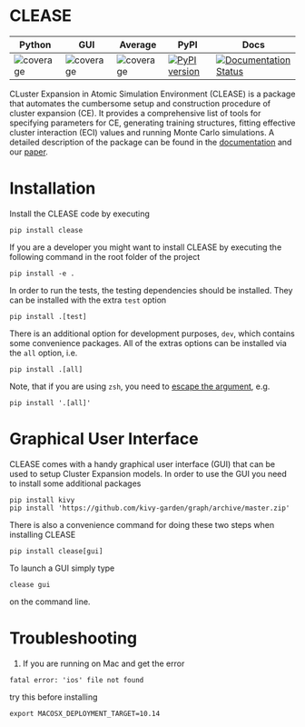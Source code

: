 # CLEASE
| Python | GUI | Average | PyPI | Docs |
| ------ | --- | ------- | ---- | ---- |
| ![coverage](https://gitlab.com/computationalmaterials/clease/badges/master/coverage.svg?job=pytest:default) | ![coverage](https://gitlab.com/computationalmaterials/clease/badges/master/coverage.svg?job=gui_test) | ![coverage](https://gitlab.com/computationalmaterials/clease/badges/master/coverage.svg) | [![PyPI version](https://badge.fury.io/py/clease.svg)](https://badge.fury.io/py/clease) | [![Documentation Status](https://readthedocs.org/projects/clease/badge/?version=latest)](https://clease.readthedocs.io/en/latest/?badge=latest) |

CLuster Expansion in Atomic Simulation Environment (CLEASE) is a package that automates the cumbersome setup and construction procedure of cluster expansion (CE). It provides a comprehensive list of tools for specifying parameters for CE, generating training structures, fitting effective cluster interaction (ECI) values and running Monte Carlo simulations. A detailed description of the package can be found in the [documentation](https://clease.readthedocs.io/) and our [paper](https://doi.org/10.1088/1361-648X/ab1bbc).

# Installation
Install the CLEASE code by executing
```
pip install clease
```
If you are a developer you might want to install CLEASE by executing the following command in the root folder of the project
```
pip install -e .
```
In order to run the tests, the testing dependencies should be installed. They can be installed with the extra
`test` option
```
pip install .[test]
```
There is an additional option for development purposes, `dev`, which contains some convenience packages.
All of the extras options can be installed via the `all` option,
i.e.
```
pip install .[all]
```
Note, that if you are using `zsh`, you need to [escape the argument](https://stackoverflow.com/a/30539963), e.g.
```
pip install '.[all]'
```

# Graphical User Interface
CLEASE comes with a handy graphical user interface (GUI) that can be used to setup Cluster Expansion models.
In order to use the GUI you need to install some additional packages
```
pip install kivy
pip install 'https://github.com/kivy-garden/graph/archive/master.zip'
```

There is also a convenience command for doing these two steps when installing CLEASE
```
pip install clease[gui]
```

To launch a GUI simply type
```
clease gui
```
on the command line.

# Troubleshooting

1. If you are running on Mac and get the error

```
fatal error: 'ios' file not found
```

try this before installing

```
export MACOSX_DEPLOYMENT_TARGET=10.14
```

